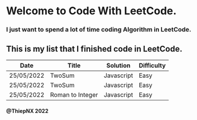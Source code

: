 # Welcome to Code With LeetCode.

### I just want to spend a lot of time coding Algorithm in LeetCode. 

## This is my list that I finished code in LeetCode.

| Date | Title | Solution | Difficulty |
|---| ----- | -------- | ---------- |
|25/05/2022|TwoSum| Javascript|Easy|
|25/05/2022|TwoSum| Javascript|Easy|
|25/05/2022|Roman to Integer| Javascript|Easy|
#### @ThiepNX 2022
